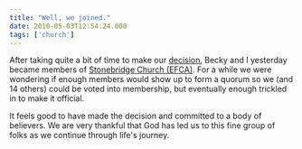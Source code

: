 ```yaml
---
title: "Well, we joined."
date: 2010-05-03T12:54:24.000
tags: ['church']
---
```


After taking quite a bit of time to make our [decision](/09/10/joining-up-or-not/), Becky and I yesterday became members of [Stonebridge Church (EFCA)](http://www.stonebridgesite.com). For a while we were wondering if enough members would show up to form a quorum so we (and 14 others) could be voted into membership, but eventually enough trickled in to make it official.

It feels good to have made the decision and committed to a body of believers. We are very thankful that God has led us to this fine group of folks as we continue through life's journey.
